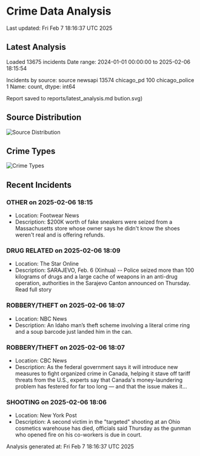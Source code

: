 # Crime Data Analysis
Last updated: Fri Feb  7 18:16:37 UTC 2025

## Latest Analysis

Loaded 13675 incidents
Date range: 2024-01-01 00:00:00 to 2025-02-06 18:15:54

Incidents by source:
source
newsapi           13574
chicago_pd          100
chicago_police        1
Name: count, dtype: int64

Report saved to reports/latest_analysis.md
bution.svg)

## Source Distribution
![Source Distribution](images/source_distribution.svg)

## Crime Types
![Crime Types](images/crime_types.svg)

## Recent Incidents

### OTHER on 2025-02-06 18:15
- Location: Footwear News
- Description: $200K worth of fake sneakers were seized from a Massachusetts store whose owner says he didn't know the shoes weren't real and is offering refunds.


### DRUG RELATED on 2025-02-06 18:09
- Location: The Star Online
- Description: SARAJEVO, Feb. 6 (Xinhua) -- Police seized more than 100 kilograms of drugs and a large cache of weapons in an anti-drug operation, authorities in the Sarajevo Canton announced on Thursday. Read full story


### ROBBERY/THEFT on 2025-02-06 18:07
- Location: NBC News
- Description: An Idaho man’s theft scheme involving a literal crime ring and a soup barcode just landed him in the can.


### ROBBERY/THEFT on 2025-02-06 18:07
- Location: CBC News
- Description: As the federal government says it will introduce new measures to fight organized crime in Canada, helping it stave off tariff threats from the U.S., experts say that Canada's money-laundering problem has festered for far too long — and that the issue makes it…


### SHOOTING on 2025-02-06 18:06
- Location: New York Post
- Description: A second victim in the "targeted" shooting at an Ohio cosmetics warehouse has died, officials said Thursday as the gunman who opened fire on his co-workers is due in court.

Analysis generated at: Fri Feb  7 18:16:37 UTC 2025

